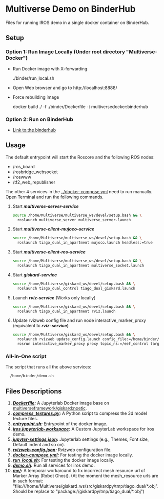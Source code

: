 # Multiverse Demo on BinderHub

Files for running IROS demo in a single docker container on BinderHub.

## Setup

### Option 1: Run Image Locally (Under root directory "Multiverse-Docker")

- Run Docker image with X-forwarding

  ./binder/run_local.sh

- Open Web browser and go to http://localhost:8888/

- Force rebuilding image

  docker build ./ -f ./binder/Dockerfile -t multiversedocker:binderhub

### Option 2: Run on BinderHub
- [Link to the binderhub](https://binder.intel4coro.de/v2/gh/Multiverse-Framework/Multiverse-Docker.git/main)

## Usage

The default entrypoint will start the Roscore and the following ROS nodes:

- /ros_board
- /rosbridge_websocket
- /roswww
- /tf2_web_republisher

The other 4 services in the [../docker-compose.yml](../docker-compose.yml) need to run manually. Open Terminal and run the following commands.

1. Start ***multiverse-server-service***

    ```bash
    source /home/Multiverse/multiverse_ws/devel/setup.bash && \
      roslaunch multiverse_server multiverse_server.launch
    ```

1. Start ***multiverse-client-mujoco-service***

    ```bash
    source /home/Multiverse/multiverse_ws/devel/setup.bash && \
      roslaunch tiago_dual_in_apartment mujoco.launch headless:=true
    ```

1. Start ***multiverse-client-ros-service***

    ```bash
    source /home/Multiverse/multiverse_ws/devel/setup.bash && \
      roslaunch tiago_dual_in_apartment multiverse_socket.launch
    ```

1. Start ***giskard-service***

    ```bash
    source /home/Multiverse/giskard_ws/devel/setup.bash && \
      roslaunch tiago_dual_control tiago_dual_giskard.launch
    ```

1. Launch ***rviz-service*** (Works only locally)

    ```bash
    source /home/Multiverse/giskard_ws/devel/setup.bash && \
      roslaunch tiago_dual_in_apartment rviz.launch
    ```

1. Update rvizweb config file and run node interactive_marker_proxy (equivalent to ***rviz-service***)

    ```bash
    source /home/Multiverse/giskard_ws/devel/setup.bash && \
      roslaunch rvizweb update_config.launch config_file:=/home/binder/rvizweb-config.json && \
      rosrun interactive_marker_proxy proxy topic_ns:=/eef_control target_frame:=/base_link &
    ```

### All-in-One script

The script that runs all the above services:

```bash
  /home/binder/demo.sh
```

## Files Descriptions

1. ***[Dockerfile](./Dockerfile):*** A Jupyterlab Docker image base on [multiverseframework/giskard:noetic](https://hub.docker.com/r/multiverseframework/giskard).
1. ***[compress_textures.py](./compress_textures.py):*** A Python script to compress the 3d model texture files.
1. ***[entrypoint.sh](./entrypoint.sh):*** Entrypoint of the docker image.
1. ***[iros.jupyterlab-workspace](./iros.jupyterlab-workspace):*** A Custom JupyterLab workspace for iros demo.
1. ***[jupyter-settings.json](./jupyter-settings.json):*** Jupyterlab settings (e.g., Themes, Font size, Default indent and so on).
1. ***[rvizweb-config.json](./rvizweb-config.json):*** Rvizweb configuration file.
1. ***[docker-compose.yml](./docker-compose.yml):*** For testing the docker image locally.
1. ***[run_local.sh](./run_local.sh):*** For testing the docker image locally.
1. ***[demo.sh](./demo.sh):*** Run all services for iros demo.
1. ***[me/](./me):*** A temporar workaround to fix incorrect mesh resource url of Marker Array (Robot Ghost). (At the moment the mesh_resource urls are in such format: "file:///home/Multiverse/giskard_ws/src/giskardpy/tmp/tiago_dual/\*.obj". Should be replace to "package://giskardpy/tmp/tiago_dual/\*.obj")
